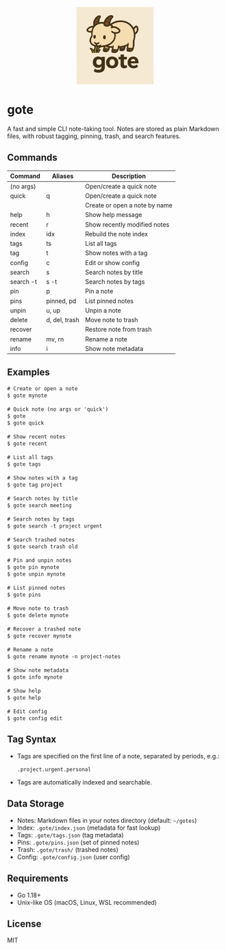 <div align="center">
  <img src="assets/logote.png" alt="Logo" width="180" />
</div>

# gote

A fast and simple CLI note-taking tool. Notes are stored as plain Markdown files, with robust tagging, pinning, trash, and search features.

## Commands

| Command   | Aliases           | Description                                 |
|-----------|-------------------|---------------------------------------------|
| (no args) |                   | Open/create a quick note                    |
| quick     | q                 | Open/create a quick note                    |
| <note>    |                   | Create or open a note by name               |
| help      | h                 | Show help message                           |
| recent    | r                 | Show recently modified notes                |
| index     | idx               | Rebuild the note index                      |
| tags      | ts                | List all tags                               |
| tag       | t                 | Show notes with a tag                       |
| config    | c                 | Edit or show config                         |
| search    | s                 | Search notes by title                       |
| search -t | s -t              | Search notes by tags                        |
| pin       | p                 | Pin a note                                  |
| pins      | pinned, pd        | List pinned notes                           |
| unpin     | u, up             | Unpin a note                                |
| delete    | d, del, trash     | Move note to trash                          |
| recover   |                   | Restore note from trash                     |
| rename    | mv, rn            | Rename a note                               |
| info      | i                 | Show note metadata                          |

## Examples

```
# Create or open a note
$ gote mynote

# Quick note (no args or 'quick')
$ gote
$ gote quick

# Show recent notes
$ gote recent

# List all tags
$ gote tags

# Show notes with a tag
$ gote tag project

# Search notes by title
$ gote search meeting

# Search notes by tags
$ gote search -t project urgent

# Search trashed notes
$ gote search trash old

# Pin and unpin notes
$ gote pin mynote
$ gote unpin mynote

# List pinned notes
$ gote pins

# Move note to trash
$ gote delete mynote

# Recover a trashed note
$ gote recover mynote

# Rename a note
$ gote rename mynote -n project-notes

# Show note metadata
$ gote info mynote

# Show help
$ gote help

# Edit config
$ gote config edit
```

## Tag Syntax
- Tags are specified on the first line of a note, separated by periods, e.g.:
  ```
  .project.urgent.personal
  ```
- Tags are automatically indexed and searchable.

## Data Storage
- Notes: Markdown files in your notes directory (default: `~/gotes`)
- Index: `.gote/index.json` (metadata for fast lookup)
- Tags: `.gote/tags.json` (tag metadata)
- Pins: `.gote/pins.json` (set of pinned notes)
- Trash: `.gote/trash/` (trashed notes)
- Config: `.gote/config.json` (user config)

## Requirements
- Go 1.18+
- Unix-like OS (macOS, Linux, WSL recommended)

## License
MIT
